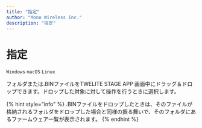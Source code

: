 ```yaml
---
title: "指定"
author: "Mono Wireless Inc."
description: "指定"
---
```

# 指定

`Windows` `macOS` `Linux` 

フォルダまたは.BINファイルをTWELITE STAGE APP 画面中にドラッグ＆ドロップできます。ドロップした対象に対して操作を行うときに選択します。

{% hint style="info" %}
.BINファイルをドロップしたときは、そのファイルが格納されるフォルダをドロップした場合と同様の振る舞いで、そのフォルダにあるファームウェア一覧が表示されます。
{% endhint %}



